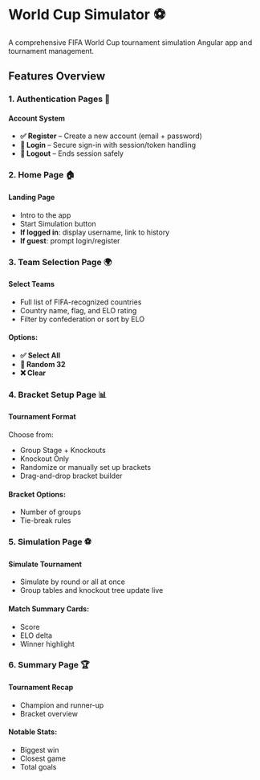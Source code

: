 # World Cup Simulator ⚽

A comprehensive FIFA World Cup tournament simulation Angular app and tournament management.

## Features Overview

### 1. Authentication Pages 🔐

#### Account System
- **✅ Register** – Create a new account (email + password)
- **🔑 Login** – Secure sign-in with session/token handling
- **🚪 Logout** – Ends session safely

### 2. Home Page 🏠

#### Landing Page
- Intro to the app
- Start Simulation button
- **If logged in**: display username, link to history
- **If guest**: prompt login/register

### 3. Team Selection Page 🌍

#### Select Teams
- Full list of FIFA-recognized countries
- Country name, flag, and ELO rating
- Filter by confederation or sort by ELO

#### Options:
- **✅ Select All**
- **🎲 Random 32**
- **❌ Clear**

### 4. Bracket Setup Page 📊

#### Tournament Format
Choose from:
- Group Stage + Knockouts
- Knockout Only
- Randomize or manually set up brackets
- Drag-and-drop bracket builder

#### Bracket Options:
- Number of groups
- Tie-break rules

### 5. Simulation Page ⚽

#### Simulate Tournament
- Simulate by round or all at once
- Group tables and knockout tree update live

#### Match Summary Cards:
- Score
- ELO delta
- Winner highlight

### 6. Summary Page 🏆

#### Tournament Recap
- Champion and runner-up
- Bracket overview

#### Notable Stats:
- Biggest win
- Closest game
- Total goals
